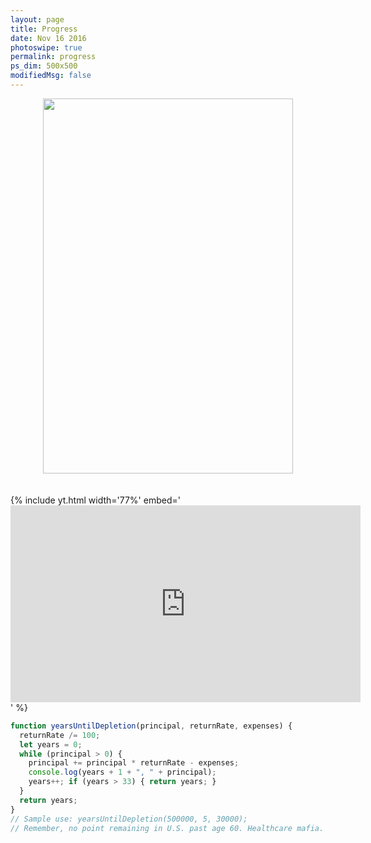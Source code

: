 ```yaml
---
layout: page
title: Progress
date: Nov 16 2016
photoswipe: true
permalink: progress
ps_dim: 500x500
modifiedMsg: false
---
```


<center><img src="https://www.fundraisingbrick.com/thermometer/thermgenerate.php?goal=1000000&current=581000&color=green&label=3" width="400" height="600"/></center>

<br>
<br>
{% include yt.html width='77%' embed='
<iframe width="560" height="315" src="https://www.youtube.com/embed/yURRmWtbTbo" frameborder="0" gesture="media" allow="encrypted-media" allowfullscreen></iframe>
' %}
<br>

```javascript
function yearsUntilDepletion(principal, returnRate, expenses) {
  returnRate /= 100;
  let years = 0;
  while (principal > 0) {
    principal += principal * returnRate - expenses;
    console.log(years + 1 + ", " + principal);
    years++; if (years > 33) { return years; }
  }
  return years;
}
// Sample use: yearsUntilDepletion(500000, 5, 30000);
// Remember, no point remaining in U.S. past age 60. Healthcare mafia.
```